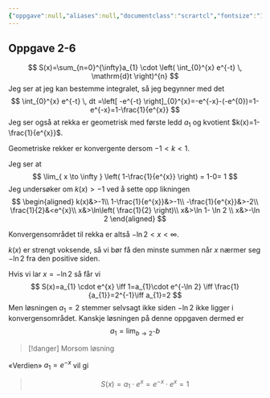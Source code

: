 ```yaml
---
{"oppgave":null,"aliases":null,"documentclass":"scrartcl","fontsize":"11pt","papersize":"a4","linestretch":1.25,"lang":"nb-NO","header-includes":["\\usepackage{mathtools,cancel,tgpagella,mathpazo,icomma,siunitx}","\\sisetup{output-decimal-marker = {,}}","\\usepackage[DIVS=18]{typearea}"],"toc":false,"highlight-style":"tango","numbersections":false,"shift-heading-level-by":-3,"pandoc-latex-environment":{"warning":["warning"],"danger":["danger"],"note":["note"],"tip":["tip"],"important":["important"],"info":["info"],"error":["error"],"fasit":["fasit"]},"tags":["løsningsforslag"],"dg-publish":true,"title":null,"author":"Ståle Gjelsten","date":"2024-05-27","modified":"","fag":["r2"],"eksamen":"v24","permalink":"/losningsforslag-r2-eksamen-v2024/","dgPassFrontmatter":true}
---
```



## Oppgave 2-6

$$
S(x)=\sum_{n=0}^{\infty}a_{1} \cdot \left( \int_{0}^{x} e^{-t} \, \mathrm{d}t  \right)^{n}
$$
Jeg ser at jeg kan bestemme integralet, så jeg begynner med det
$$
\int_{0}^{x} e^{-t} \, dt =\left[ -e^{-t} \right]_{0}^{x}=-e^{-x}-(-e^{0})=1-e^{-x}=1-\frac{1}{e^{x}}
$$
Jeg ser også at rekka er geometrisk med første ledd $a_{1}$ og kvotient $k(x)=1-\frac{1}{e^{x}}$.

Geometriske rekker er konvergente dersom $-1<k<1$. 

Jeg ser at 
$$
\lim_{ x \to \infty } \left( 1-\frac{1}{e^{x}} \right) = 1-0= 1
$$
Jeg undersøker om $k(x)>-1$ ved å sette opp likningen
$$
\begin{aligned}
k(x)&>-1\\
1-\frac{1}{e^{x}}&>-1\\
-\frac{1}{e^{x}}&>-2\\
\frac{1}{2}&<e^{x}\\
x&>\ln\left( \frac{1}{2} \right)\\
x&>\ln 1- \ln 2 \\
x&>-\ln 2
\end{aligned}
$$

Konvergensområdet til rekka er altså $-\ln 2 < x < \infty$.

$k(x)$ er strengt voksende, så vi bør få den minste summen når $x$ nærmer seg $-\ln 2$ fra den positive siden.

Hvis vi lar $x=- \ln 2$ så får vi
$$
S(x)=a_{1} \cdot e^{x} \iff 1=a_{1}\cdot e^{-\ln 2} \iff \frac{1}{a_{1}}=2^{-1}\iff a_{1}=2
$$
Men løsningen $a_{1}=2$ stemmer selvsagt ikke siden $-\ln 2$ ikke ligger i konvergensområdet. Kanskje løsningen på denne oppgaven dermed er 
$$
a_{1}=\lim_{b \to 2^- } b
$$

>[!danger] Morsom løsning
>
«Verdien» $a_{1}=e^{-x}$ vil gi
>$$S(x)=a_{1} \cdot e^{x}=e^{-x} \cdot e^{x} = 1 $$
